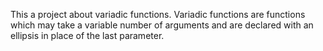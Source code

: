 This a project about variadic functions. Variadic functions
are functions which may take a variable number of arguments and are declared with an ellipsis in place of the last parameter.
